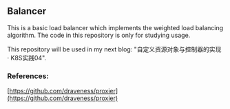 ## Balancer

This is a basic load balancer which implements the weighted load balancing algorithm.
The code in this repository is only for studying usage.

This repository will be used in my next blog: "自定义资源对象与控制器的实现 · K8S实践04".

### References:
[https://github.com/draveness/proxier](https://github.com/draveness/proxier)

